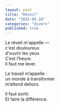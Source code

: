 ```yaml
---
layout: post
title: "Réveil"
date: "2025-05-10"
categories: "divers"
published: true
---
```


Le réveil m'appelle —  
c'est douloureux  
d'ouvrir les yeux.  
C’est l’heure.  
Il faut me lever.  

Le travail m’appelle :  
un monde à transformer  
m’attend dehors.  

Il faut sortir.  
Et faire la différence.  
